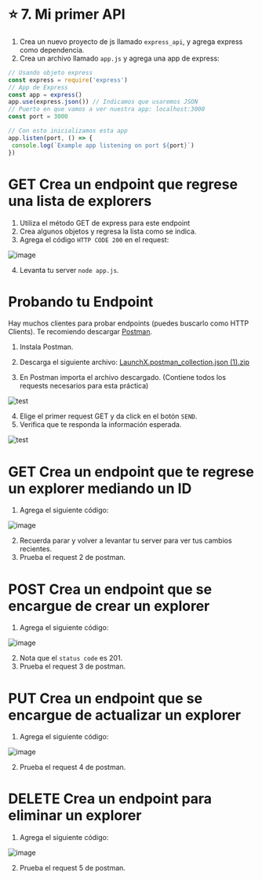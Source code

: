 # ⭐️ 7. Mi primer API

1. Crea un nuevo proyecto de js llamado `express_api`, y agrega express como dependencia.
2. Crea un archivo llamado `app.js` y agrega una app de express:

```js
// Usando objeto express
const express = require('express')
// App de Express
const app = express()
app.use(express.json()) // Indicamos que usaremos JSON
// Puerto en que vamos a ver nuestra app: localhost:3000
const port = 3000

// Con esto inicializamos esta app
app.listen(port, () => {
 console.log(`Example app listening on port ${port}`)
})
```

# GET Crea un endpoint que regrese una lista de explorers

1. Utiliza el método GET de express para este endpoint
2. Crea algunos objetos y regresa la lista como se indica.
3. Agrega el código `HTTP CODE 200` en el request:

![image](https://user-images.githubusercontent.com/17634377/163704396-f9c4ab2d-0aeb-4a00-9cc1-1507388c2b47.png)

4. Levanta tu server `node app.js`.

# Probando tu Endpoint

Hay muchos clientes para probar endpoints (puedes buscarlo como HTTP Clients). Te recomiendo descargar [Postman](https://www.postman.com/).

1. Instala Postman.
2. Descarga el siguiente archivo: [LaunchX.postman_collection.json (1).zip](https://github.com/LaunchX-InnovaccionVirtual/MissionNodeJS/files/8515523/LaunchX.postman_collection.json.1.zip)

3. En Postman importa el archivo descargado. (Contiene todos los requests necesarios para esta práctica)

![test](https://user-images.githubusercontent.com/17634377/163704544-ae9ef6c4-3e25-4481-a483-3cfaefe27e5c.gif)

4. Elige el primer request GET y da click en el botón `SEND`.
5. Verifica que te responda la información esperada.

![test](https://user-images.githubusercontent.com/17634377/163704616-c43526c2-6bd7-4662-8cca-970863775850.gif)

# GET Crea un endpoint que te regrese un explorer mediando un ID 

1. Agrega el siguiente código:

![image](https://user-images.githubusercontent.com/17634377/163704656-f916d306-af9f-4532-8cac-9e6b69091eda.png)

2. Recuerda parar y volver a levantar tu server para ver tus cambios recientes.
3. Prueba el request 2 de postman.

# POST Crea un endpoint que se encargue de crear un explorer 

1. Agrega el siguiente código:

![image](https://user-images.githubusercontent.com/17634377/163704695-c4c3c9dc-4922-4db1-acc1-f550562bafb6.png)

2. Nota que el `status code` es 201.
3. Prueba el request 3 de postman.

# PUT Crea un endpoint que se encargue de actualizar un explorer

1. Agrega el siguiente código:

![image](https://user-images.githubusercontent.com/17634377/163704739-d2d44eff-499f-46be-bc8f-4ddcc4d3abbb.png)

2. Prueba el request 4 de postman.

# DELETE Crea un endpoint para eliminar un explorer

1. Agrega el siguiente código:

![image](https://user-images.githubusercontent.com/17634377/163704760-fa8d67d4-bd16-489e-940e-dd5703b3eafa.png)

2. Prueba el request 5 de postman.
